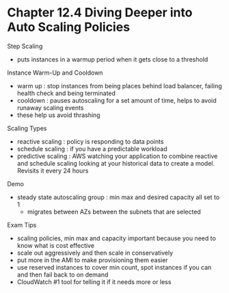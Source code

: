 # Chapter 12.4 Diving Deeper into Auto Scaling Policies

Step Scaling
- puts instances in a warmup period when it gets close to a threshold

Instance Warm-Up and Cooldown
- warm up : stop instances from being places behind load balancer, failing health check and being terminated
- cooldown : pauses autoscaling for a set amount of time, helps to avoid runaway scaling events
- these help us avoid thrashing

Scaling Types
- reactive scaling : policy is responding to data points
- schedule scaling : if you have a predictable workload
- predictive scaling : AWS watching your application to combine reactive and schedule scaling looking at your historical data to create a model. Revisits it every 24 hours

Demo
- steady state autoscaling group : min max and desired capacity all set to 1
	- migrates between AZs between the subnets that are selected

Exam Tips
- scaling policies, min max and capacity important because you need to know what is cost effective
- scale out aggressively and then scale in conservatively
- put more in the AMI to make provisioning them easier
- use reserved instances to cover min count, spot instances if you can and then fail back to on demand
- CloudWatch #1 tool for telling it if it needs more or less